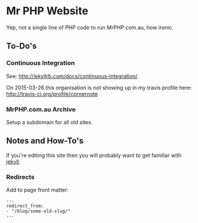 # Mr PHP Website

Yep, not a single line of PHP code to run MrPHP.com.au, how ironic.

## To-Do's

### Continuous Integration

See: http://jekyllrb.com/docs/continuous-integration/

On 2015-03-26 this organisation is not showing up in my travis profile here: http://travis-ci.org/profile/cornernote

### MrPHP.com.au Archive

Setup a subdomain for all old sites.

## Notes and How-To's

If you're editing this site then you will probably want to get familiar with [jekyll](http://jekyllrb.com/docs/).

### Redirects

Add to page front matter:

```
---
redirect_from:
- "/blog/some-old-slug/"
---
```
